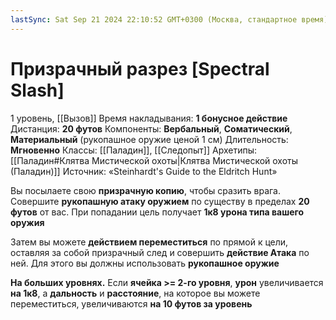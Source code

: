 ```yaml
---
lastSync: Sat Sep 21 2024 22:10:52 GMT+0300 (Москва, стандартное время)
---
```

# Призрачный разрез [Spectral Slash]
1 уровень, [[Вызов]]
Время накладывания: **1 бонусное действие**
Дистанция: **20 футов**
Компоненты: **Вербальный**, **Соматический**, **Материальный** (рукопашное оружие ценой 1 см)
Длительность: **Мгновенно**
Классы: [[Паладин]], [[Следопыт]]
Архетипы: [[Паладин#Клятва Мистической охоты|Клятва Мистической охоты (Паладин)]]
Источник: «Steinhardt's Guide to the Eldritch Hunt»

Вы посылаете свою **призрачную копию**, чтобы сразить врага. Совершите **рукопашную атаку оружием** по существу в пределах **20 футов** от вас. При попадании цель получает **1к8 урона типа вашего оружия**

Затем вы можете **действием переместиться** по прямой к цели, оставляя за собой призрачный след и совершить **действие Атака** по ней. Для этого вы должны использовать **рукопашное оружие**

**На больших уровнях.** Если **ячейка >= 2-го уровня**, **урон** увеличивается **на 1к8**, а **дальность** и **расстояние**, на которое вы можете переместиться, увеличиваются **на 10 футов за уровень**